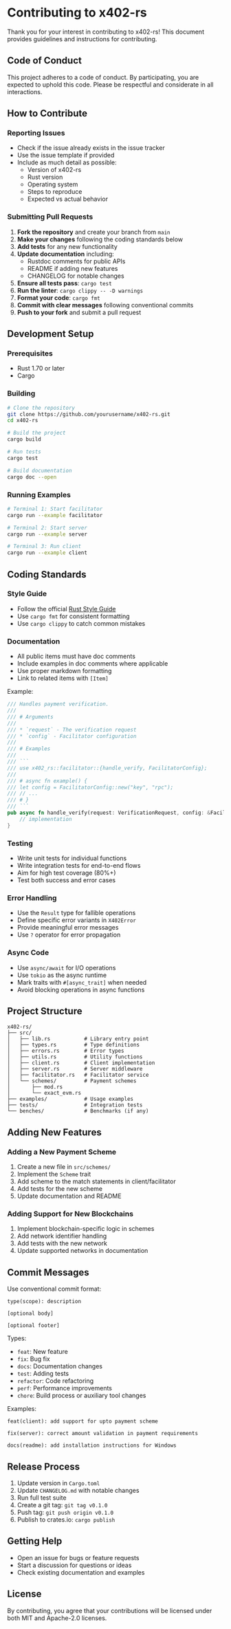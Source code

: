 # Contributing to x402-rs

Thank you for your interest in contributing to x402-rs! This document provides guidelines and instructions for contributing.

## Code of Conduct

This project adheres to a code of conduct. By participating, you are expected to uphold this code. Please be respectful and considerate in all interactions.

## How to Contribute

### Reporting Issues

- Check if the issue already exists in the issue tracker
- Use the issue template if provided
- Include as much detail as possible:
  - Version of x402-rs
  - Rust version
  - Operating system
  - Steps to reproduce
  - Expected vs actual behavior

### Submitting Pull Requests

1. **Fork the repository** and create your branch from `main`
2. **Make your changes** following the coding standards below
3. **Add tests** for any new functionality
4. **Update documentation** including:
   - Rustdoc comments for public APIs
   - README if adding new features
   - CHANGELOG for notable changes
5. **Ensure all tests pass**: `cargo test`
6. **Run the linter**: `cargo clippy -- -D warnings`
7. **Format your code**: `cargo fmt`
8. **Commit with clear messages** following conventional commits
9. **Push to your fork** and submit a pull request

## Development Setup

### Prerequisites

- Rust 1.70 or later
- Cargo

### Building

```bash
# Clone the repository
git clone https://github.com/yourusername/x402-rs.git
cd x402-rs

# Build the project
cargo build

# Run tests
cargo test

# Build documentation
cargo doc --open
```

### Running Examples

```bash
# Terminal 1: Start facilitator
cargo run --example facilitator

# Terminal 2: Start server
cargo run --example server

# Terminal 3: Run client
cargo run --example client
```

## Coding Standards

### Style Guide

- Follow the official [Rust Style Guide](https://doc.rust-lang.org/1.0.0/style/)
- Use `cargo fmt` for consistent formatting
- Use `cargo clippy` to catch common mistakes

### Documentation

- All public items must have doc comments
- Include examples in doc comments where applicable
- Use proper markdown formatting
- Link to related items with `[Item]`

Example:
```rust
/// Handles payment verification.
///
/// # Arguments
///
/// * `request` - The verification request
/// * `config` - Facilitator configuration
///
/// # Examples
///
/// ```
/// use x402_rs::facilitator::{handle_verify, FacilitatorConfig};
///
/// # async fn example() {
/// let config = FacilitatorConfig::new("key", "rpc");
/// // ...
/// # }
/// ```
pub async fn handle_verify(request: VerificationRequest, config: &FacilitatorConfig) -> Result<VerificationResponse> {
    // implementation
}
```

### Testing

- Write unit tests for individual functions
- Write integration tests for end-to-end flows
- Aim for high test coverage (80%+)
- Test both success and error cases

### Error Handling

- Use the `Result` type for fallible operations
- Define specific error variants in `X402Error`
- Provide meaningful error messages
- Use `?` operator for error propagation

### Async Code

- Use `async/await` for I/O operations
- Use `tokio` as the async runtime
- Mark traits with `#[async_trait]` when needed
- Avoid blocking operations in async functions

## Project Structure

```
x402-rs/
├── src/
│   ├── lib.rs           # Library entry point
│   ├── types.rs         # Type definitions
│   ├── errors.rs        # Error types
│   ├── utils.rs         # Utility functions
│   ├── client.rs        # Client implementation
│   ├── server.rs        # Server middleware
│   ├── facilitator.rs   # Facilitator service
│   └── schemes/         # Payment schemes
│       ├── mod.rs
│       └── exact_evm.rs
├── examples/            # Usage examples
├── tests/               # Integration tests
└── benches/             # Benchmarks (if any)
```

## Adding New Features

### Adding a New Payment Scheme

1. Create a new file in `src/schemes/`
2. Implement the `Scheme` trait
3. Add scheme to the match statements in client/facilitator
4. Add tests for the new scheme
5. Update documentation and README

### Adding Support for New Blockchains

1. Implement blockchain-specific logic in schemes
2. Add network identifier handling
3. Add tests with the new network
4. Update supported networks in documentation

## Commit Messages

Use conventional commit format:

```
type(scope): description

[optional body]

[optional footer]
```

Types:
- `feat`: New feature
- `fix`: Bug fix
- `docs`: Documentation changes
- `test`: Adding tests
- `refactor`: Code refactoring
- `perf`: Performance improvements
- `chore`: Build process or auxiliary tool changes

Examples:
```
feat(client): add support for upto payment scheme

fix(server): correct amount validation in payment requirements

docs(readme): add installation instructions for Windows
```

## Release Process

1. Update version in `Cargo.toml`
2. Update `CHANGELOG.md` with notable changes
3. Run full test suite
4. Create a git tag: `git tag v0.1.0`
5. Push tag: `git push origin v0.1.0`
6. Publish to crates.io: `cargo publish`

## Getting Help

- Open an issue for bugs or feature requests
- Start a discussion for questions or ideas
- Check existing documentation and examples

## License

By contributing, you agree that your contributions will be licensed under both MIT and Apache-2.0 licenses.

